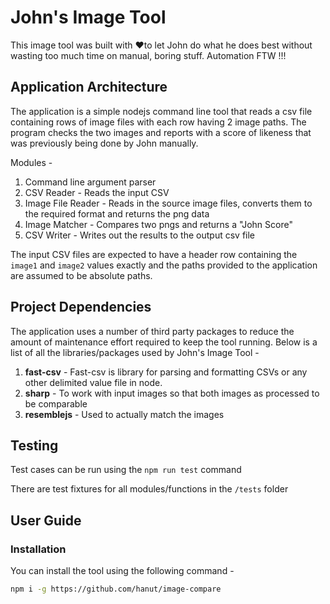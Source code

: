 # John's Image Tool

This image tool was built with ❤️to let John
do what he does best without wasting too much time
on manual, boring stuff. Automation FTW !!!

## Application Architecture

The application is a simple nodejs command line tool
that reads a csv file containing rows of image files with each row
having 2 image paths. The program checks the two images and reports
with a score of likeness that was previously being done by John manually.


Modules -
1. Command line argument parser
2. CSV Reader - Reads the input CSV
3. Image File Reader - Reads in the source image files, converts them to the required format and returns the png data
4. Image Matcher - Compares two pngs and returns a "John Score"
5. CSV Writer - Writes out the results to the output csv file 

The input CSV files are expected to have a header row containing the `image1` and `image2` values exactly and the paths
provided to the application are assumed to be absolute paths.


## Project Dependencies

The application uses a number of third party packages to reduce the amount
of maintenance effort required to keep the tool running. Below is a list of 
all the libraries/packages used by John's Image Tool - 

1. **fast-csv** - Fast-csv is library for parsing and formatting CSVs or any other delimited value file in node.
2. **sharp** - To work with input images so that both images as processed to be comparable
3. **resemblejs** - Used to actually match the images


## Testing
Test cases can be run using the `npm run test` command

There are test fixtures for all modules/functions in the `/tests` folder

## User Guide

### Installation
You can install the tool using the following command -

```bash
npm i -g https://github.com/hanut/image-compare
```

###
